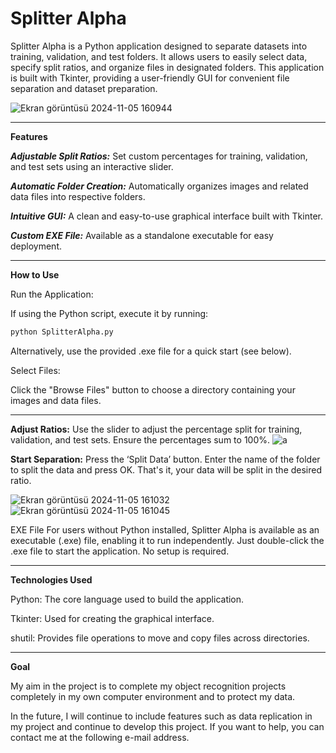 # **Splitter Alpha**

Splitter Alpha is a Python application designed to separate datasets into training, validation, and test folders. It allows users to easily select data, specify split ratios, and organize files in designated folders. This application is built with Tkinter, providing a user-friendly GUI for convenient file separation and dataset preparation.

![Ekran görüntüsü 2024-11-05 160944](https://github.com/user-attachments/assets/34c930e5-1baa-4b28-941a-c407088fdecf)


-----


**Features**

***Adjustable Split Ratios:*** Set custom percentages for training, validation, and test sets using an interactive slider.

***Automatic Folder Creation:*** Automatically organizes images and related data files into respective folders.

***Intuitive GUI:*** A clean and easy-to-use graphical interface built with Tkinter.

***Custom EXE File:*** Available as a standalone executable for easy deployment.


-----


**How to Use**

Run the Application:

If using the Python script, execute it by running:
```bash
python SplitterAlpha.py
```

Alternatively, use the provided .exe file for a quick start (see below).

Select Files:

Click the "Browse Files" button to choose a directory containing your images and data files.


-----


**Adjust Ratios:** Use the slider to adjust the percentage split for training, validation, and test sets. Ensure the percentages sum to 100%.
![a](https://github.com/user-attachments/assets/7db4fc4e-9187-44a9-a490-7939c70fce86)

**Start Separation:** Press the ‘Split Data’ button. Enter the name of the folder to split the data and press OK. That's it, your data will be split in the desired ratio.

![Ekran görüntüsü 2024-11-05 161032](https://github.com/user-attachments/assets/521ee914-7afd-4172-82ee-eab2b680e94b)
![Ekran görüntüsü 2024-11-05 161045](https://github.com/user-attachments/assets/09dc80fa-4bc2-4c0e-90de-a9bcec84c02e)

EXE File
For users without Python installed, Splitter Alpha is available as an executable (.exe) file, enabling it to run independently. Just double-click the .exe file to start the application. No setup is required.


-----


**Technologies Used**

Python: The core language used to build the application.

Tkinter: Used for creating the graphical interface.

shutil: Provides file operations to move and copy files across directories.

-----
**Goal**

My aim in the project is to complete my object recognition projects completely in my own computer environment and to protect my data.

In the future, I will continue to include features such as data replication in my project and continue to develop this project. If you want to help, you can contact me at the following e-mail address.
